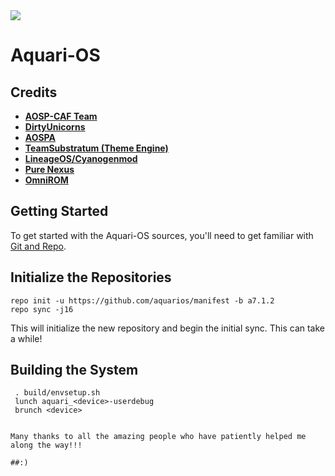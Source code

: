 <img src="https://img.xda-cdn.com/hS4G8qQWdvim20S6r5ogbYQG7-U=/http%3A%2F%2Fi.imgur.com%2FymEqc4F.png"> 

Aquari-OS
=========

Credits 
-------
 * [**AOSP-CAF Team**](https://github.com/AOSP-CAF)
 * [**DirtyUnicorns**](https://github.com/DirtyUnicorns) 
 * [**AOSPA**](https://github.com/AOSPA)
 * [**TeamSubstratum (Theme Engine)**](https://github.com/Substratum)
 * [**LineageOS/Cyanogenmod**](https://github.com/LineageOS)
 * [**Pure Nexus**](https://github.com/PureNexusProject)
 * [**OmniROM**](https://github.com/omnirom/)

Getting Started 
--------------- 
To get started with the Aquari-OS sources, you'll need to get 
familiar with [Git and Repo](http://source.android.com/source/version-control.html). 

Initialize the Repositories 
---------------------------

    repo init -u https://github.com/aquarios/manifest -b a7.1.2
    repo sync -j16 

This will initialize the new repository and begin the initial sync. This can take a while!

Building the System 
-------------------

     . build/envsetup.sh
     lunch aquari_<device>-userdebug
     brunch <device>
```

Many thanks to all the amazing people who have patiently helped me along the way!!!

##:)
